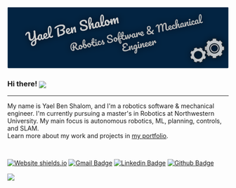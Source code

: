 [![Header](https://github.com/YaelBenShalom/YaelBenShalom/blob/master/readme_header.png "Header")](https://yaelbenshalom.github.io/)

### Hi there!  <img align="center" src="https://raw.githubusercontent.com/MartinHeinz/MartinHeinz/master/wave.gif" width="30px">
---------------------------------------------------------------

My name is Yael Ben Shalom, and I'm a robotics software & mechanical engineer. I'm currently pursuing a master's in Robotics at Northwestern University. My main focus is autonomous robotics, ML, planning, controls, and SLAM.
<br>
Learn more about my work and projects in <a href="https://yaelbenshalom.github.io/" target="_blank">my portfolio</a>.

<!-- - 👩🏻‍🎓   I’m an MS in Robotics student at Northwestern University

- 🔭   I’m especially interested in autonomous robotics, ML, planning, controls, and SLAM

- 📩   Contact me at yael.bshalom@gmail.com

- 🌐   Learn more about my work and projects in <a href="https://yaelbenshalom.github.io/" target="_blank">my portfolio</a> -->

<br>

<!-- [![Github visitors](https://visitor-badge.glitch.me/badge?page_id=YaelBenShalom.visitor-badge)](https://github.com/YaelBenShalom) -->
<!-- [![GitHub followers](https://img.shields.io/github/followers/Naereen.svg?style=social&label=Follow&maxAge=2592000)](https://github.com/YaelBenShalom?tab=followers) -->
[![Website shields.io](https://img.shields.io/website-up-down-green-red/http/shields.io.svg)](https://yaelbenshalom.github.io/)
[![Gmail Badge](https://img.shields.io/badge/-Gmail-c14438?style=flat-square&logo=Gmail&logoColor=white&link=mailto:yael.bshalom@gmail.com)](mailto:yael.bshalom@gmail.com)
[![Linkedin Badge](https://img.shields.io/badge/-LinkedIn-blue?style=flat-square&logo=Linkedin&logoColor=white&link=https://www.linkedin.com/in/yael-ben-shalom-21521410a/)](https://www.linkedin.com/in/yael-benshalom/)
[![Github Badge](https://img.shields.io/badge/-Github-000?style=flat-square&logo=Github&logoColor=white&link=https://github.com/YaelBenShalom)](https://github.com/YaelBenShalom)

<img align="center" src="https://github-readme-stats.vercel.app/api?username=YaelBenShalom&count_private=true&show_icons=true&theme=algolia">
<!-- <img src="https://github-readme-stats.vercel.app/api/top-langs/?username=YaelBenShalom&theme=algolia&layout=compact"> -->
